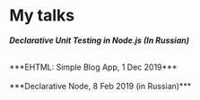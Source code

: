 # My talks

***Declarative Unit Testing in Node.js (In Russian)***
<div class="youtube-video no-mt" id="Ptz6kJ3NXGI"></div>

<br>
***EHTML: Simple Blog App, 1 Dec 2019***
<div class="youtube-video no-mt" id="lOf0NkNtWzI"></div>

</br>
***Declarative Node, 8 Feb 2019 (in Russian)***
<div class="youtube-video no-mt" id="xFLtvL-r34c"></div>
